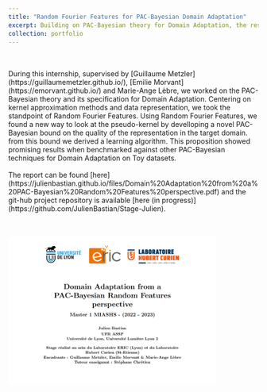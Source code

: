 ```yaml
---
title: "Random Fourier Features for PAC-Bayesian Domain Adaptation"
excerpt: Building on PAC-Bayesian theory for Domain Adaptation, the research emphasizes kernel approximation methods with  Random Fourier Features, to enhance data representation for classification in target domains without labels. We developped a novel PAC-Bayesian for this set-up and derived a learning algorithm. <br/>  <br/>"
collection: portfolio
---
```

<br/>
<br/>
During this internship, supervised by [Guillaume Metzler](https://guillaumemetzler.github.io/), [Emilie Morvant](https://emorvant.github.io/) and Marie-Ange Lèbre, we worked on the PAC-Bayesian theory and its specification for Domain Adaptation. Centering on kernel approximation methods and data representation, we took the standpoint of Random Fourier Features. Using Random Fourier Features, we found a new way to look at the pseudo-kernel by develloping a novel PAC-Bayesian bound on the quality of the representation in the target domain. from this bound we derived a learning algorithm. This proposition showed promising results when benchmarked against other PAC-Bayesian techniques for Domain Adaptation on Toy datasets.
<br/>
<br/>
The report can be found [here](https://julienbastian.github.io/files/Domain%20Adaptation%20from%20a%20PAC-Bayesian%20Random%20Features%20perspective.pdf) and the git-hub project repository is available [here (in progress)](https://github.com/JulienBastian/Stage-Julien).
<br/>

[<br/> <br/> <img src='/images/fiche_stage_PBDA.png'
              height=300px>](https://julienbastian.github.io/files/Domain%20Adaptation%20from%20a%20PAC-Bayesian%20Random%20Features%20perspective.pdf)
              

